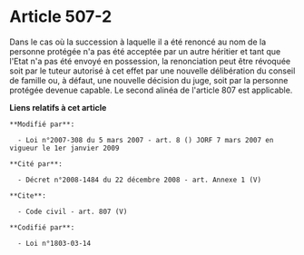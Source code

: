 # Article 507-2

Dans le cas où la succession à laquelle il a été renoncé au nom de la personne protégée n'a pas été acceptée par un autre
héritier et tant que l'Etat n'a pas été envoyé en possession, la renonciation peut être révoquée soit par le tuteur autorisé
à cet effet par une nouvelle délibération du conseil de famille ou, à défaut, une nouvelle décision du juge, soit par la
personne protégée devenue capable. Le second alinéa de l'article 807 est applicable.

**Liens relatifs à cet article**

	**Modifié par**:

	  - Loi n°2007-308 du 5 mars 2007 - art. 8 () JORF 7 mars 2007 en vigueur le 1er janvier 2009

	**Cité par**:

	  - Décret n°2008-1484 du 22 décembre 2008 - art. Annexe 1 (V)

	**Cite**:

	  - Code civil - art. 807 (V)

	**Codifié par**:

	  - Loi n°1803-03-14
